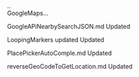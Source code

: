 

..		
GoogleMaps...

GoogleAPiNearbySearchJSON.md	Updated

LoopingMarkers	updated	Updated

PlacePickerAutoComple.md	Updated

reverseGeoCodeToGetLocation.md Updated
